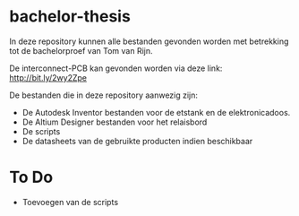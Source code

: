 # bachelor-thesis

In deze repository kunnen alle bestanden gevonden worden met betrekking tot de bachelorproef van Tom van Rijn.

De interconnect-PCB kan gevonden worden via deze link: http://bit.ly/2wy2Zpe

De bestanden die in deze repository aanwezig zijn:

* De Autodesk Inventor bestanden voor de etstank en de elektronicadoos.
* De Altium Designer bestanden voor het relaisbord
* De scripts
* De datasheets van de gebruikte producten indien beschikbaar

# To Do

* Toevoegen van de scripts 

